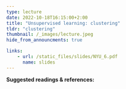 ```yaml
---
type: lecture
date: 2022-10-18T16:15:00+2:00
title: "Unsupervised learning: clustering"
tldr: "clustering"
thumbnail: /_images/lecture.jpeg
hide_from_announcments: true

links: 
    - url: /static_files/slides/NYU_6.pdf
      name: slides
---
```

**Suggested readings & references:**
